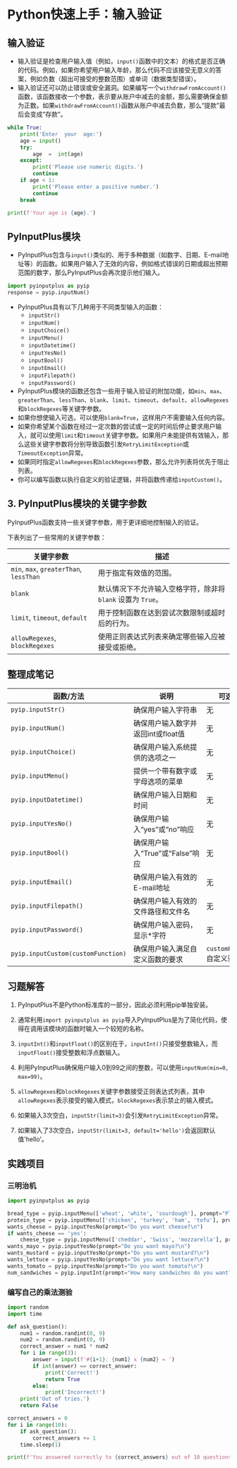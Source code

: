 # Python快速上手：输入验证

## 输入验证

- 输入验证是检查用户输入值（例如，`input()`函数中的文本）的格式是否正确的代码。例如，如果你希望用户输入年龄，那么代码不应该接受无意义的答案，例如负数（超出可接受的整数范围）或单词（数据类型错误）。
- 输入验证还可以防止错误或安全漏洞。如果编写一个`withdrawFromAccount()`函数，该函数接收一个参数，表示要从账户中减去的金额，那么需要确保金额为正数。如果`withdrawFromAccount()`函数从账户中减去负数，那么“提款”最后会变成“存款”。

```python
while True:
    print('Enter  your  age:') 
    age = input()
    try:
        age  =  int(age) 
    except:
        print('Please use numeric digits.')
        continue
    if age < 1:
        print('Please enter a positive number.')
        continue
    break

print(f'Your age is {age}.')
```

## PyInputPlus模块

- PyInputPlus包含与`input()`类似的、用于多种数据（如数字、日期、E-mail地址等）的函数。如果用户输入了无效的内容，例如格式错误的日期或超出预期范围的数字，那么PyInputPlus会再次提示他们输入。

```python
import pyinputplus as pyip
response = pyip.inputNum()
```

- PyInputPlus具有以下几种用于不同类型输入的函数：
    - `inputStr()`
    - `inputNum()`
    - `inputChoice()`
    - `inputMenu()`
    - `inputDatetime()`
    - `inputYesNo()`
    - `inputBool()`
    - `inputEmail()`
    - `inputFilepath()`
    - `inputPassword()`
- PyInputPlus模块的函数还包含一些用于输入验证的附加功能，如`min`、`max`、`greaterThan`、`lessThan`、`blank`、`limit`、`timeout`、`default`、`allowRegexes`和`blockRegexes`等关键字参数。
- 如果你想使输入可选，可以使用`blank=True`，这样用户不需要输入任何内容。
- 如果你希望某个函数在经过一定次数的尝试或一定的时间后停止要求用户输入，就可以使用`limit`和`timeout`关键字参数。如果用户未能提供有效输入，那么这些关键字参数将分别导致函数引发`RetryLimitException`或`TimeoutException`异常。
- 如果同时指定`allowRegexes`和`blockRegexes`参数，那么允许列表将优先于阻止列表。
- 你可以编写函数以执行自定义的验证逻辑，并将函数传递给`inputCustom()`。

## **3. PyInputPlus模块的关键字参数**

PyInputPlus函数支持一些关键字参数，用于更详细地控制输入的验证。

下表列出了一些常用的关键字参数：

| 关键字参数                              | 描述                                                         |
| --------------------------------------- | ------------------------------------------------------------ |
| `min`, `max`, `greaterThan`, `lessThan` | 用于指定有效值的范围。                                       |
| `blank`                                 | 默认情况下不允许输入空格字符，除非将 `blank` 设置为 `True`。 |
| `limit`, `timeout`, `default`           | 用于控制函数在达到尝试次数限制或超时后的行为。               |
| `allowRegexes`, `blockRegexes`          | 使用正则表达式列表来确定哪些输入应被接受或拒绝。             |



## 整理成笔记

| 函数/方法                          | 说明                               | 可选参数                         |
| ---------------------------------- | ---------------------------------- | -------------------------------- |
| `pyip.inputStr()`                  | 确保用户输入字符串                 | 无                               |
| `pyip.inputNum()`                  | 确保用户输入数字并返回int或float值 | 无                               |
| `pyip.inputChoice()`               | 确保用户输入系统提供的选项之一     | 无                               |
| `pyip.inputMenu()`                 | 提供一个带有数字或字母选项的菜单   | 无                               |
| `pyip.inputDatetime()`             | 确保用户输入日期和时间             | 无                               |
| `pyip.inputYesNo()`                | 确保用户输入“yes”或“no”响应        | 无                               |
| `pyip.inputBool()`                 | 确保用户输入“True”或“False”响应    | 无                               |
| `pyip.inputEmail()`                | 确保用户输入有效的E-mail地址       | 无                               |
| `pyip.inputFilepath()`             | 确保用户输入有效的文件路径和文件名 | 无                               |
| `pyip.inputPassword()`             | 确保用户输入密码，显示*字符        | 无                               |
| `pyip.inputCustom(customFunction)` | 确保用户输入满足自定义函数的要求   | `customFunction`: 自定义验证函数 |

## 习题解答

1. PyInputPlus不是Python标准库的一部分，因此必须利用pip单独安装。

2. 通常利用`import pyinputplus as pyip`导入PyInputPlus是为了简化代码，使得在调用该模块的函数时输入一个较短的名称。

3. `inputInt()`和`inputFloat()`的区别在于，`inputInt()`只接受整数输入，而`inputFloat()`接受整数和浮点数输入。

4. 利用PyInputPlus确保用户输入0到99之间的整数，可以使用`inputNum(min=0, max=99)`。

5. `allowRegexes`和`blockRegexes`关键字参数接受正则表达式列表，其中`allowRegexes`表示接受的输入模式，`blockRegexes`表示禁止的输入模式。

6. 如果输入3次空白，`inputStr(limit=3)`会引发`RetryLimitException`异常。

7. 如果输入了3次空白，`inputStr(limit=3, default='hello')`会返回默认值'hello'。

## 实践项目

### 三明治机

```python
import pyinputplus as pyip

bread_type = pyip.inputMenu(['wheat', 'white', 'sourdough'], prompt="Please choose a bread type:\n")
protein_type = pyip.inputMenu(['chicken', 'turkey', 'ham', 'tofu'], prompt="Please choose a protein type:\n")
wants_cheese = pyip.inputYesNo(prompt="Do you want cheese?\n")
if wants_cheese == 'yes':
    cheese_type = pyip.inputMenu(['cheddar', 'Swiss', 'mozzarella'], prompt="Please choose a cheese type:\n")
wants_mayo = pyip.inputYesNo(prompt="Do you want mayo?\n")
wants_mustard = pyip.inputYesNo(prompt="Do you want mustard?\n")
wants_lettuce = pyip.inputYesNo(prompt="Do you want lettuce?\n")
wants_tomato = pyip.inputYesNo(prompt="Do you want tomato?\n")
num_sandwiches = pyip.inputInt(prompt="How many sandwiches do you want?\n", min=1)
```

### 编写自己的乘法测验

```python
import random
import time

def ask_question():
    num1 = random.randint(0, 9)
    num2 = random.randint(0, 9)
    correct_answer = num1 * num2
    for i in range(3):
        answer = input(f'#{i+1}: {num1} x {num2} = ')
        if int(answer) == correct_answer:
            print('Correct!')
            return True
        else:
            print('Incorrect!')
    print('Out of tries.')
    return False

correct_answers = 0
for i in range(10):
    if ask_question():
        correct_answers += 1
    time.sleep(1)

print(f'You answered correctly to {correct_answers} out of 10 questions.')
```